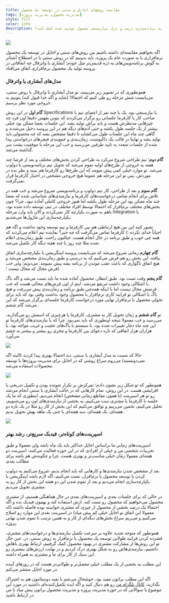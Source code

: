 ```yaml
---
title: مقایسه روش‌های اجایل و سنتی در توسعه یک محصول
tags: [مدیریت محصول, مدیریت پروژه]
style: fill
color: info
description: روش‌های سنتی پیاده‌سازی نرم‌افزار مثل واترفال، رد و... چقدر می‌تونست به پیاده‌سازی درست و درک نیازسنجی محصول تولید شده کمک کنه؟ 
---
```

![](https://fa.ahmadi.pm/assets/imgpsts/traditional-or-modern.jpg)

اگه بخواهیم مقایسه‌ای داشته باشیم بین روش‌های سنتی و اجایل در توسعه یک محصول نرم‌افزاری یا به صورت عام یک پروژه، باید بدونیم که در روش سنتی یا در اصطلاح آشناتر به گوش برنامه‌نویس‌های یه ذره قدیمی‌تر مثل خودم؛ آبشاری یا واترفال چه اتفاقاتی در پروسه تولید یک محصول نرم‌افزاری اتفاق می‌افتاد.

### مدل‌های آبشاری یا واترفال

همونطوری که در تصویر زیر می‌بینید، تو مدل آبشاری یا واترفال یا روش سنتی، می‌بایست شش مرحله رو طی کنیم که احتمالا! (شاید و اگه خدا قبول کنه) بتونیم به خروجی مورد نظر برسیم.

**گام اول** در این روش Specifications یا نیازسنجی بود. یک یا چند نفر از اعضای تیم با صاحب کار یا کارفرما جلساتی رو برگزار می‌کردند که بتونن بفهمن دقیقا اون فرد چه چیزهایی مدنظرش هست و باید براش تولید بشه. این جلسات بعضا ممکن بود خیلی بیشتر از یک جلسه طول بکشه و حتی آدم‌های دیگه هم در این پروسه دخیل می‌شدند و گاهی چند ماه این جلسات طول می‌کشاید تا دقیقا مشخص بشه که چه محصولی باید تولید بشه و نهایتا در قالب یک داکیومنت، زمان‌بندی و جمع‌بندی فیچرهای درخواستی پیدا شده از جلسات متعدد به تایید طرفین می‌رسید و خب این مرحله با موفقیت پشت سر گذاشته می‌شد.

**گام دوم**؛ تیم طراحی شروع می‌کرد به طراحی کردن بخش‌های مختلف و بعد از فرضا چند هفته یه خروجی از طرح‌های اولیه تموم می‌شد که تحویل تیم برنامه‌نویسی یا دولوپ می‌شد. تو موارد خیلی کمی پیش میومد که این طرح‌ها رو کارفرما هم ببینه و نظر بده در موردش. پس تو این مرحله هم عموما هیچ خروجی مشخص در اختیار کارفرما قرار نمی‌گرفت.

**گام سوم** و بعد از طراحی، کار تیم دولوپ و برنامه‌نویسی شروع می‌شد و خب همه در تلاش برای انجام تمامی درخواست‌های کارفرما و نیازمندی‌های شناسایی شده که بعضا چند ماه ممکن بود این مرحله طول بکشه اما هنوز خروجی کاملی آماده نبود. چرا؟ چون بخش‌های مختلف نرم‌افزار که احتمالا توسط افراد مختلف در تیم، توسعه داده شده بود، باهم به صورت یکپارچه کار نمی‌کردند و الان باید وارد مرحله Integration یا یکپارچه‌سازی این ماژول‌ها می‌شدیم.

تصور کنید این بین هیچ ارتباطی هم بین کارفرما و تیم توسعه وجود نداشت و اگه هم احیاناً خدای نکرده :) کارفرما تماس می‌گرفت که چه خبر؟ نماینده تیم اعلام می‌کردند که همه چی خوب و طبق برنامه در حال انجام هست. خیالتون راحت، طبق زمان‌بندی اعلام شده مثلا چند روز یا چند هفته دیگه کار تکمیل می‌شه.

**گام چهارم** زمانی شروع می‌شد که می‌بایست پروسه اینتگریشن یا یکپارچه‌سازی اتفاق بیافته. این بخش رو هم فرض می‌کنیم که به درستی و طبق زمان‌بندی مشخص می‌شد و هیچ اتفاق ناگواری که باعث عقب موندن از برنامه بشه پیش نمیومد. می‌دونم؛ ولی خب فرض محال که محال نیست ؛)

**گام پنجم** وقت تست بود. طبق انتظار، محصول آماده شده ما باید تست می‌شد و اگه باگ یا اشکالی وجود داشت مرتفع می‌شد. اینم از اون فرض‌های محالی هست که خب فرضش محال نیست اما با اینکه همه‌چی طبق برنامه و زمان‌بندی پیش می‌رفت و هیچ باگ یا اشکالی تو فرایند کاری نرم‌افزار یا محصول وجود نداشت وقتی بود که باید برای تحولی محصول یا نرم‌افزار نهایی مورد درخواست کارفرما جلسه‌ای برگزار می‌شد که این می‌شد گام ششم.

تو **گام ششم** و زمان تحویل کار به مشتری، کارفرما یا هرچیزی که اسمش رو می‌گذارید، می‌رسید و خب معمولا نتیجه اونطوری که باید نمی‌بود. چرا که یا نیازمندی‌های کارفرما تو این چند ماه دچار تغییرات شده بود، یا سیستم با باگ‌های عجیب و غریب مواجه بود، یا هزاران هزار اتفاقی که تازه دعوای بین کارفرما و مجری رو بیشتر و بیشتر به چشم می‌آورد.

![](https://fa.ahmadi.pm/assets/imgpsts/bdvv8lebci02.jpeg)

حالا که نسبت به مدل آبشاری یا سنتی، دید احتمالا بهتری پیدا کردید (البته اگه نمی‌دونستید) می‌روم سراغ روشی که در اجایل برای مدیریت پروژه‌ها یا توسعه محصولات استفاده می‌شه.

![](https://fa.ahmadi.pm/assets/imgpsts/7kg2ilxhwqqh.jpeg)

همونطور که تو شکل زیر نشون دادم؛ تمرکزش بر تکرار شونده بودن و تکمیل تدریجی یا افزایشی هست. در این روش، تمام کارهایی که در حالت آبشاری یا سنتی انجام می‌شد رو تو هر اسپرینت (یا همون مقاطع زمانی مشخص) انجام می‌دیم. اینطوری که ما یک جلسه با کارفرما یا مشتری ست می‌کنیم، یه بخشی از نیازمندی‌های اون رو می‌شنویم، تحلیل می‌کنیم، تخمین می‌زنیم و توافق می‌کنیم که این بخش از کار رو مثلا در یک بازه دو هفته‌ای، یک هفته‌ای، سه هفته‌ای یا حتی یک ماهه بهش تحویل بدیم.

![](https://fa.ahmadi.pm/assets/imgpsts/1xutiutv9v3n.jpeg)

### اسپرینت‌های کوتاه‌تر، فیدبک سریع‌تر، رشد بهتر

اسپرینت‌های زمانی ما براساس اجایل حداکثر باید یک ماه باشه ولی معمولا و طبق تجربیات شخصی من و خیلی از افرادی که در این حوزه فعالیت می‌کنند، اسپرینت دو هفته‌ای معمولا زمان خیلی مناسب‌تر و بهتری هست. چرا و چگونه‌ش هم باشه برای مطالب بعدی

بعد از مشخص شدن نیازمندی‌ها و کارهایی که باید انجام بدیم، شروع می‌کنیم به دولوپ کردن یا توسعه محصول یا نرم‌افزار، تست می‌کنیم، اگه لازم باشه اینتگریشن یا یکپارچه‌سازی انجام می‌دیم و بعد از تموم شدن این دو هفته این بخش از کار رو به مشتری تحویل می‌دیم.

در حالی که برای جلسات بعدی و اسپرینت‌های بعدی در حال هماهنگی هستیم، از مشتری محصول می‌خواهیم که محصول رو تست کنه، ازش استفاده کنه و بهمون فیدبک بده و اگه احتمالا یک درصد بخشی از محصول از چیزی که مشتری خواسته بوده فاصله داشته (که معمولا این اتفاق تو اجایل خیلی کم پیش میاد) در اسپرینت بعدی این موارد رو اصلاح می‌کنیم و می‌ریم سراغ بخش‌های دیگه‌ای از کار و به همین ترتیب تا تموم شدن نهایی پروژه.

همونطور که متوجه شدید علاوه بر سرعت تکمیل نیازمندی‌ها و درخواست‌های مشتری، فشرده کردن فرایند طولانی توسعه یک محصول یا نرم‌افزار به روش سنتی، در. عین حال تو این روش‌ها از مشارکت مشتری در بهبود محصول کمک گرفتیم، ارتباط بهتری باهاش داشتیم، نیازمندی‌هاش رو به شکل بهتری درک کردیم و در نهایت ارزش‌های بیشتری رو این سبک از کار برای ما و مشتری به همراه داشته.

این مطلب یه بخشی از یک مطلب خیلی مفصل‌تر و طولانی‌تر هست که در روزهای آینده در مورد اجایل منتشر می‌کنم.

اگه این مطلب براتون مفید بود، خوشحال می‌شم با بقیه دوستانتون هم به اشتراک بگذارید، [کانال تلگرام من](https://t.me/ahmadipm) رو هم دنبال کنید و اگه ایده تکمیل‌کننده‌ای داشتید در مورد این موضوع یا سوالاتی که در حوزه مدیریت پروژه و مدیریت محصول براتون پیش میاد با من در ارتباط باشید.
